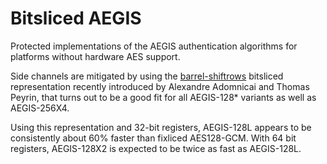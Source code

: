# Bitsliced AEGIS

Protected implementations of the AEGIS authentication algorithms for platforms without hardware AES support.

Side channels are mitigated by using the [barrel-shiftrows](https://eprint.iacr.org/2020/1123.pdf) bitsliced representation recently introduced by Alexandre Adomnicai and Thomas Peyrin, that turns out to be a good fit for all AEGIS-128* variants as well as AEGIS-256X4.

Using this representation and 32-bit registers, AEGIS-128L appears to be consistently about 60% faster than fixliced AES128-GCM. With 64 bit registers, AEGIS-128X2 is expected to be twice as fast as AEGIS-128L.
